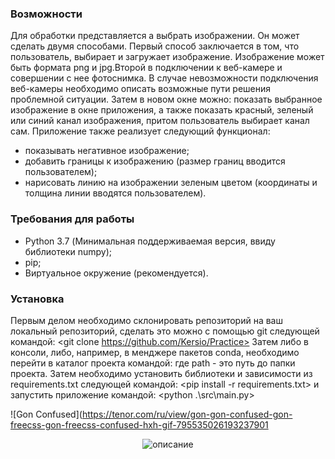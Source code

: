 ### Возможности
Для обработки представляется а выбрать изображении. Он
может сделать двумя способами. Первый способ заключается в том, что
пользователь, выбирает и загружает изображение. Изображение может быть
формата png и jpg.Второй в подключении к веб-камере и совершении с нее
фотоснимка. В случае невозможности подключения веб-камеры необходимо
описать возможные пути решения проблемной ситуации. Затем в новом окне можно:
показать выбранное изображение в окне приложения, а также показать красный,
зеленый или синий канал изображения, притом пользователь выбирает канал
сам.
Приложение также реализует следующий функционал:
- показывать негативное изображение;
- добавить границы к изображению (размер границ вводится
пользователем);
- нарисовать линию на изображении зеленым цветом (координаты и
толщина линии вводятся пользователем).

### Требования для работы
- Python 3.7 (Минимальная поддерживаемая версия, ввиду библиотеки numpy);
- pip;
- Виртуальное окружение (рекомендуется).

### Установка
Первым делом необходимо склонировать репозиторий на ваш локальный репозиторий, сделать это можно с помощью git следующей командой:
<git clone https://github.com/Kersio/Practice>
Затем либо в консоли, либо, например, в менджере пакетов conda, необходимо перейти в каталог проекта командой:
<cd path>
где path - это путь до папки проекта.
Затем необходимо установить библиотеки и зависимости из requirements.txt следующей командой:
<pip install -r requirements.txt>
и запустить приложение командой:
<python .\src\main.py>




















![Gon Confused](https://tenor.com/ru/view/gon-gon-confused-gon-freecss-gon-freecss-confused-hxh-gif-795535026193237901






<p align="center">
  <img src="https://media1.tenor.com/m/bmcU6fpKS4YAAAAd/gon-gon-confused.gif" alt="описание">
</p>
